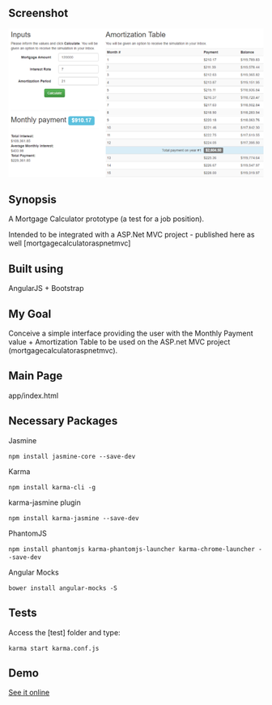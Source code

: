 ## Screenshot
![alt text](screenshot.png "Mortgage Calculator - Angular JS")

## Synopsis

A Mortgage Calculator prototype (a test for a job position).

Intended to be integrated with a ASP.Net MVC project - published here as well [mortgagecalculatoraspnetmvc]

## Built using

AngularJS + Bootstrap

## My Goal

Conceive a simple interface providing the user with the Monthly Payment value + Amortization Table to be used on the ASP.net MVC project (mortgagecalculatoraspnetmvc).

## Main Page

app/index.html

## Necessary Packages

Jasmine

	npm install jasmine-core --save-dev

	
Karma

	npm install karma-cli -g

	
karma-jasmine plugin

	npm install karma-jasmine --save-dev

	
PhantomJS

	npm install phantomjs karma-phantomjs-launcher karma-chrome-launcher --save-dev

	
Angular Mocks

	bower install angular-mocks -S

## Tests

Access the [test] folder and type:

	karma start karma.conf.js
	
## Demo

[See it online](http://marcelosantosferreira.tk/mortgagecalculator)